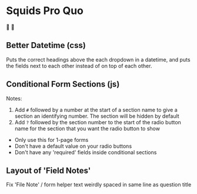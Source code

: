 # Squids Pro Quo

🐙 💯

## Better Datetime (css)

Puts the correct headings above the each dropdown in a datetime, and puts the fields next to each other instead of on top of each other.

## Conditional Form Sections (js)

Notes:

1. Add `#` followed by a number at the start of a section name to give a section an identifying number. The section will be hidden by default
2. Add `?` followed by the section number to the start of the radio button name for the section that you want the radio button to show

- Only use this for 1-page forms
- Don't have a default value on your radio buttons
- Don't have any 'required' fields inside conditional sections

## Layout of 'Field Notes'

Fix 'File Note' / form helper text weirdly spaced in same line as question title
